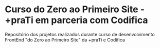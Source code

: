 # Curso do Zero ao Primeiro Site - +praTi em parceria com Codifica
Repositório dos projetos realizados durante curso de desenvolvimento FrontEnd "do Zero ao Primeiro Site" da +praTi e Codifica
